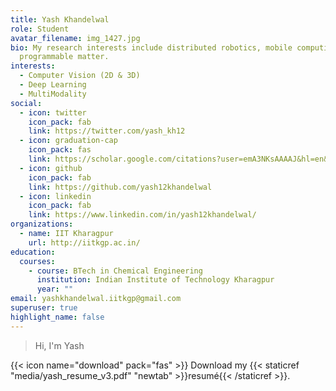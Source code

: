```yaml
---
title: Yash Khandelwal
role: Student
avatar_filename: img_1427.jpg
bio: My research interests include distributed robotics, mobile computing and
  programmable matter.
interests:
  - Computer Vision (2D & 3D)
  - Deep Learning
  - MultiModality
social:
  - icon: twitter
    icon_pack: fab
    link: https://twitter.com/yash_kh12
  - icon: graduation-cap
    icon_pack: fas
    link: https://scholar.google.com/citations?user=emA3NKsAAAAJ&hl=en&authuser=2
  - icon: github
    icon_pack: fab
    link: https://github.com/yash12khandelwal
  - icon: linkedin
    icon_pack: fab
    link: https://www.linkedin.com/in/yash12khandelwal/
organizations:
  - name: IIT Kharagpur
    url: http://iitkgp.ac.in/
education:
  courses:
    - course: BTech in Chemical Engineering
      institution: Indian Institute of Technology Kharagpur
      year: ""
email: yashkhandelwal.iitkgp@gmail.com
superuser: true
highlight_name: false
---
```

> Hi, I'm Yash

{{< icon name="download" pack="fas" >}} Download my {{< staticref "media/yash_resume_v3.pdf" "newtab" >}}resumé{{< /staticref >}}.